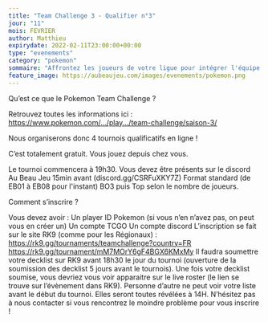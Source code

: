 ```yaml
---
title: "Team Challenge 3 - Qualifier n°3"
jour: "11"
mois: FEVRIER
author: Matthieu
expirydate: 2022-02-11T23:00:00+00:00
type: "evenements"
category: "pokemon"
sommaire: "Affrontez les joueurs de votre ligue pour intégrer l'équipe qui défendra celle-ci lors du Team Challenge !"
feature_image: https://aubeaujeu.com/images/evenements/pokemon.png
---
```


Qu’est ce que le Pokemon Team Challenge ?

Retrouvez toutes les informations ici : https://www.pokemon.com/.../play.../team-challenge/saison-3/

Nous organiserons donc 4 tournois qualificatifs en ligne !

C’est totalement gratuit. Vous jouez depuis chez vous.

Le tournoi commencera à 19h30. Vous devez être présents sur le discord Au Beau Jeu 15min avant (discord.gg/CSRFuXKY7Z)
Format standard (de EB01 à EB08 pour l'instant) BO3 puis Top selon le nombre de joueurs.

Comment s’inscrire ?

Vous devez avoir :
Un player ID Pokemon (si vous n’en n’avez pas, on peut vous en créer un)
Un compte TCGO
Un compte discord
L’inscription se fait sur le site RK9 (comme pour les Régionaux) : https://rk9.gg/tournaments/teamchallenge?country=FR
https://rk9.gg/tournament/mM7MOrY6gF4BGX6KMxMy
Il faudra soumettre votre decklist sur RK9 avant 18h30 le jour du tournoi (ouverture de la soumission des decklist 5 jours avant le tournois).
Une fois votre decklist soumise, vous devriez vous voir apparaitre sur le live roster (le lien se trouve sur l’évènement dans RK9). Personne d’autre ne peut voir votre liste avant le début du tournoi. Elles seront toutes révélées à 14H.
N’hésitez pas à nous contacter si vous rencontrez le moindre problème pour vous inscrire !
